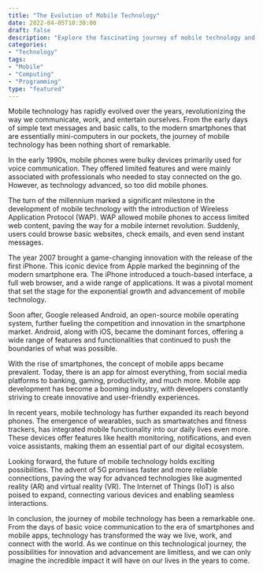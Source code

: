 ```yaml
---
title: "The Evolution of Mobile Technology"
date: 2022-04-05T10:30:00
draft: false
description: "Explore the fascinating journey of mobile technology and its impact on our lives."
categories:
- "Technology"
tags:
- "Mobile"
- "Computing"
- "Programming"
type: "featured"
---
```


Mobile technology has rapidly evolved over the years, revolutionizing the way we communicate, work, and entertain ourselves. From the early days of simple text messages and basic calls, to the modern smartphones that are essentially mini-computers in our pockets, the journey of mobile technology has been nothing short of remarkable.

In the early 1990s, mobile phones were bulky devices primarily used for voice communication. They offered limited features and were mainly associated with professionals who needed to stay connected on the go. However, as technology advanced, so too did mobile phones.

The turn of the millennium marked a significant milestone in the development of mobile technology with the introduction of Wireless Application Protocol (WAP). WAP allowed mobile phones to access limited web content, paving the way for a mobile internet revolution. Suddenly, users could browse basic websites, check emails, and even send instant messages.

The year 2007 brought a game-changing innovation with the release of the first iPhone. This iconic device from Apple marked the beginning of the modern smartphone era. The iPhone introduced a touch-based interface, a full web browser, and a wide range of applications. It was a pivotal moment that set the stage for the exponential growth and advancement of mobile technology.

Soon after, Google released Android, an open-source mobile operating system, further fueling the competition and innovation in the smartphone market. Android, along with iOS, became the dominant forces, offering a wide range of features and functionalities that continued to push the boundaries of what was possible.

With the rise of smartphones, the concept of mobile apps became prevalent. Today, there is an app for almost everything, from social media platforms to banking, gaming, productivity, and much more. Mobile app development has become a booming industry, with developers constantly striving to create innovative and user-friendly experiences.

In recent years, mobile technology has further expanded its reach beyond phones. The emergence of wearables, such as smartwatches and fitness trackers, has integrated mobile functionality into our daily lives even more. These devices offer features like health monitoring, notifications, and even voice assistants, making them an essential part of our digital ecosystem.

Looking forward, the future of mobile technology holds exciting possibilities. The advent of 5G promises faster and more reliable connections, paving the way for advanced technologies like augmented reality (AR) and virtual reality (VR). The Internet of Things (IoT) is also poised to expand, connecting various devices and enabling seamless interactions.

In conclusion, the journey of mobile technology has been a remarkable one. From the days of basic voice communication to the era of smartphones and mobile apps, technology has transformed the way we live, work, and connect with the world. As we continue on this technological journey, the possibilities for innovation and advancement are limitless, and we can only imagine the incredible impact it will have on our lives in the years to come.


